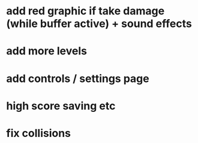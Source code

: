 # add red graphic if take damage (while buffer active) + sound effects
# add more levels
# add controls / settings page
# high score saving etc
# fix collisions